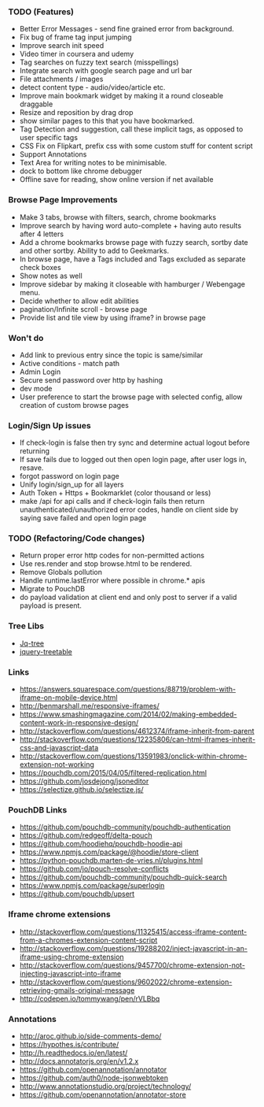 ### TODO (Features)
- Better Error Messages - send fine grained error from background.
- Fix bug of frame tag input jumping
- Improve search init speed
- Video timer in coursera and udemy
- Tag searches on fuzzy text search (misspellings)
- Integrate search with google search page and url bar
- File attachments / images
- detect content type - audio/video/article etc.
- Improve main bookmark widget by making it a round closeable draggable
- Resize and reposition by drag drop
- show similar pages to this that you have bookmarked. 
- Tag Detection and suggestion, call these implicit tags, as opposed to user specific tags
- CSS Fix on Flipkart, prefix css with some custom stuff for content script
- Support Annotations
- Text Area for writing notes to be minimisable.
- dock to bottom like chrome debugger
- Offline save for reading, show online version if net available

### Browse Page Improvements
- Make 3 tabs, browse with filters, search, chrome bookmarks
- Improve search by having word auto-complete + having auto results after 4 letters
- Add a chrome bookmarks browse page with fuzzy search, sortby date and other sortby. Ability to add to Geekmarks.
- In browse page, have a Tags included and Tags excluded as separate check boxes
- Show notes as well
- Improve sidebar by making it closeable with hamburger / Webengage menu.
- Decide whether to allow edit abilities
- pagination/Infinite scroll - browse page
- Provide list and tile view by using iframe? in browse page

### Won't do
- Add link to previous entry since the topic is same/similar
- Active conditions - match path
- Admin Login
- Secure send password over http by hashing
- dev mode
- User preference to start the browse page with selected config, allow creation of custom browse pages

### Login/Sign Up issues
- If check-login is false then try sync and determine actual logout before returning
- If save fails due to logged out then open login page, after user logs in, resave.
- forgot password on login page
- Unify login/sign_up for all layers
- Auth Token + Https + Bookmarklet (color thousand or less)
- make /api for api calls and if check-login fails then return unauthenticated/unauthorized error codes, handle on client side by saying save failed and open login page

### TODO (Refactoring/Code changes)
- Return proper error http codes for non-permitted actions
- Use res.render and stop browse.html to be rendered.
- Remove Globals pollution
- Handle runtime.lastError where possible in chrome.* apis
- Migrate to PouchDB
- do payload validation at client end and only post to server if a valid payload is present.

### Tree Libs
- [Jq-tree](https://mbraak.github.io/jqTree/)
- [jquery-treetable](http://ludo.cubicphuse.nl/jquery-treetable/)

### Links
- https://answers.squarespace.com/questions/88719/problem-with-iframe-on-mobile-device.html
- http://benmarshall.me/responsive-iframes/
- https://www.smashingmagazine.com/2014/02/making-embedded-content-work-in-responsive-design/
- http://stackoverflow.com/questions/4612374/iframe-inherit-from-parent
- http://stackoverflow.com/questions/12235806/can-html-iframes-inherit-css-and-javascript-data
- http://stackoverflow.com/questions/13591983/onclick-within-chrome-extension-not-working
- https://pouchdb.com/2015/04/05/filtered-replication.html
- https://github.com/josdejong/jsoneditor
- https://selectize.github.io/selectize.js/

### PouchDB Links
- https://github.com/pouchdb-community/pouchdb-authentication
- https://github.com/redgeoff/delta-pouch
- https://github.com/hoodiehq/pouchdb-hoodie-api
- https://www.npmjs.com/package/@hoodie/store-client
- https://python-pouchdb.marten-de-vries.nl/plugins.html
- https://github.com/jo/pouch-resolve-conflicts
- https://github.com/pouchdb-community/pouchdb-quick-search
- https://www.npmjs.com/package/superlogin
- https://github.com/pouchdb/upsert

### Iframe chrome extensions
- http://stackoverflow.com/questions/11325415/access-iframe-content-from-a-chromes-extension-content-script
- http://stackoverflow.com/questions/19288202/inject-javascript-in-an-iframe-using-chrome-extension
- http://stackoverflow.com/questions/9457700/chrome-extension-not-injecting-javascript-into-iframe
- http://stackoverflow.com/questions/9602022/chrome-extension-retrieving-gmails-original-message
- http://codepen.io/tommywang/pen/rVLBbq

### Annotations
- http://aroc.github.io/side-comments-demo/
- https://hypothes.is/contribute/
- http://h.readthedocs.io/en/latest/
- http://docs.annotatorjs.org/en/v1.2.x
- https://github.com/openannotation/annotator
- https://github.com/auth0/node-jsonwebtoken
- http://www.annotationstudio.org/project/technology/
- https://github.com/openannotation/annotator-store
